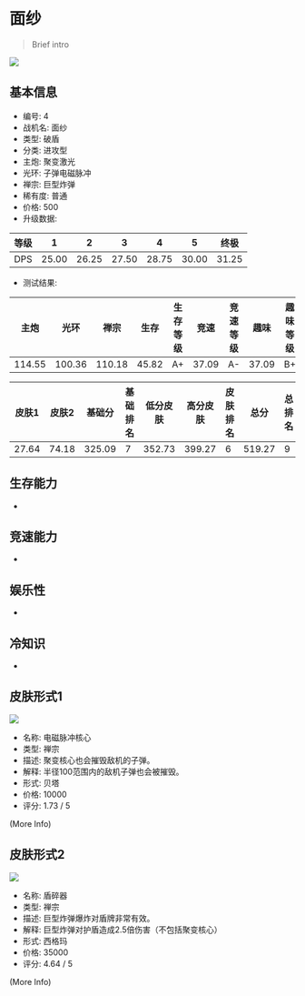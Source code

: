 # 面纱

> Brief intro

<img src="/ships/ship_4.png" style={{zoom:1}}/>

## 基本信息

- 编号: 4
- 战机名: 面纱
- 类型: 破盾
- 分类: 进攻型
- 主炮: 聚变激光
- 光环: 子弹电磁脉冲
- 禅宗: 巨型炸弹
- 稀有度: 普通
- 价格: 500
- 升级数据: 

| 等级 | 1 | 2 | 3 | 4 | 5 | 终极 |
|--|--|--|--|--|--|--|
| DPS | 25.00 | 26.25 | 27.50 | 28.75 | 30.00 | 31.25 |

- 测试结果: 

| 主炮 | 光环 | 禅宗 | 生存 | 生存等级 | 竞速 | 竞速等级 | 趣味 | 趣味等级 |
|--|--|--|--|--|--|--|--|--|
| 114.55 | 100.36 | 110.18 | 45.82 | A+ | 37.09 | A- | 37.09 | B+ |

| 皮肤1 | 皮肤2 | 基础分 | 基础排名 | 低分皮肤 | 高分皮肤 | 皮肤排名 | 总分 | 总排名 |
|--|--|--|--|--|--|--|--|--|
| 27.64 | 74.18 | 325.09 | 7 | 352.73 | 399.27 | 6 | 519.27 | 9 |

## 生存能力

-

## 竞速能力

-

## 娱乐性

-

## 冷知识

-

## 皮肤形式1

<img src="/ships/ship_4_apex_1.png" style={{zoom:1}}/>

- 名称: 电磁脉冲核心
- 类型: 禅宗
- 描述: 聚变核心也会摧毁敌机的子弹。
- 解释: 半径100范围内的敌机子弹也会被摧毁。
- 形式: 贝塔
- 价格: 10000
- 评分: 1.73 / 5

(More Info)

## 皮肤形式2

<img src="/ships/ship_4_apex_2.png" style={{zoom:1}}/>

- 名称: 盾碎器
- 类型: 禅宗
- 描述: 巨型炸弹爆炸对盾牌非常有效。
- 解释: 巨型炸弹对护盾造成2.5倍伤害（不包括聚变核心）
- 形式: 西格玛
- 价格: 35000
- 评分: 4.64 / 5

(More Info)
